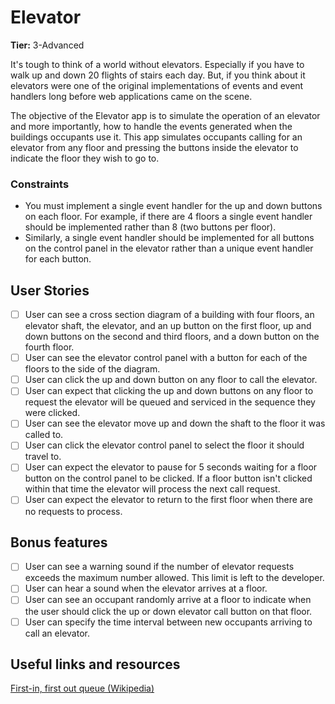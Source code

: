 # Elevator

**Tier:** 3-Advanced

It's tough to think of a world without elevators. Especially if you have to
walk up and down 20 flights of stairs each day. But, if you think about it 
elevators were one of the original implementations of events and event handlers
long before web applications came on the scene.

The objective of the Elevator app is to simulate the operation of an elevator
and more importantly, how to handle the events generated when the buildings
occupants use it. This app simulates occupants calling for an elevator from
any floor and pressing the buttons inside the elevator to indicate the floor
they wish to go to. 

### Constraints

- You must implement a single event handler for the up and down buttons on
each floor. For example, if there are 4 floors a single event handler should
be implemented rather than 8 (two buttons per floor).
- Similarly, a single event handler should be implemented for all buttons on
the control panel in the elevator rather than a unique event handler for each
button.

## User Stories

-   [ ] User can see a cross section diagram of a building with four floors,
an elevator shaft, the elevator, and an up button on the first floor, up and 
down buttons on the second and third floors, and a down button on the fourth
floor.
-   [ ] User can see the elevator control panel with a button for each of the
floors to the side of the diagram.
-   [ ] User can click the up and down button on any floor to call the 
elevator.
-   [ ] User can expect that clicking the up and down buttons on any floor
to request the elevator will be queued and serviced in the sequence they were
clicked.
-   [ ] User can see the elevator move up and down the shaft to the floor it
was called to.
-   [ ] User can click the elevator control panel to select the floor it
should travel to.
-   [ ] User can expect the elevator to pause for 5 seconds waiting for a
floor button on the control panel to be clicked. If a floor button isn't
clicked within that time the elevator will process the next call request.
-   [ ] User can expect the elevator to return to the first floor when there
are no requests to process.

## Bonus features

-   [ ] User can see a warning sound if the number of elevator requests
exceeds the maximum number allowed. This limit is left to the developer.
-   [ ] User can hear a sound when the elevator arrives at a floor.
-   [ ] User can see an occupant randomly arrive at a floor to indicate when
the user should click the up or down elevator call button on that floor.
-   [ ] User can specify the time interval between new occupants arriving to
call an elevator.

## Useful links and resources

[First-in, first out queue (Wikipedia)](https://en.wikipedia.org/wiki/FIFO_(computing_and_electronics))
